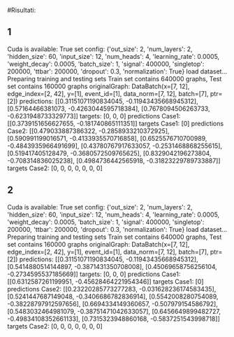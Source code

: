
#Risultati:
## 1
 Cuda is available: True
 set config: {'out_size': 2, 'num_layers': 2, 'hidden_size': 60, 'input_size': 12, 'num_heads': 4, 'learning_rate': 0.0005, 'weight_decay': 0.0005, 'batch_size': 1, 'signal': 400000, 'singletop': 200000, 'ttbar': 200000, 'dropout': 0.3, 'normalization': True}
 load dataset...
 Preparing training and testing sets
 Train set contains 640000 graphs, Test set contains 160000 graphs
 originalGraph: DataBatch(x=[7, 12], edge_index=[2, 42], y=[1], event_id=[1], data_norm=[7, 12], batch=[7], ptr=[2])
 predictions: [[0.31151071190834045, -0.11943435668945312], [0.57164466381073, -0.4263044595718384], [0.7678094506263733, -0.6231948733329773]]
 targets: [0, 0, 0]
 predictions Case1: [[0.3739151656627655, -0.181740865111351]]
 targets Case1: [0]
 predictions Case2: [[0.479033887386322, -0.2858933210372925], [0.590991199016571, -0.4133935570716858], [0.6525576710700989, -0.4843935966491699], [0.43780767917633057, -0.2531468868255615], [0.519417405128479, -0.3680572509765625], [0.8329042196273804, -0.708314836025238], [0.4984736442565918, -0.31823229789733887]]
 targets Case2: [0, 0, 0, 0, 0, 0, 0]

## 2
 Cuda is available: True
 set config: {'out_size': 2, 'num_layers': 2, 'hidden_size': 60, 'input_size': 12, 'num_heads': 4, 'learning_rate': 0.0005, 'weight_decay': 0.0005, 'batch_size': 1, 'signal': 400000, 'singletop': 200000, 'ttbar': 200000, 'dropout': 0.3, 'normalization': True}
 load dataset...
 Preparing training and testing sets
 Train set contains 640000 graphs, Test set contains 160000 graphs
 originalGraph: DataBatch(x=[7, 12], edge_index=[2, 42], y=[1], event_id=[1], data_norm=[7, 12], batch=[7], ptr=[2])
 predictions: [[0.31151071190834045, -0.11943435668945312], [0.5414880514144897, -0.3871431350708008], [0.45069658756256104, -0.2734595537185669]]
 targets: [0, 0, 0]
 predictions Case1: [[0.6312587261199951, -0.45628464221954346]]
 targets Case1: [0]
 predictions Case2: [[0.23220285773277283, -0.031628236174583435], [0.5241447687149048, -0.3406686782836914], [0.5542008280754089, -0.38228797912597656], [0.6694334149360657, -0.507979154586792], [0.5483032464981079, -0.38751471042633057], [0.6456649899482727, -0.49834108352661133], [0.7315323948860168, -0.5837251543998718]]
 targets Case2: [0, 0, 0, 0, 0, 0, 0]
